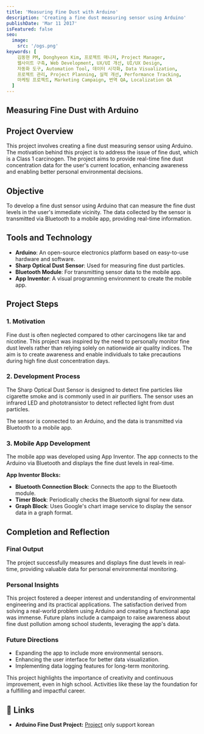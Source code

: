 ```yaml
---
title: 'Measuring Fine Dust with Arduino'
description: 'Creating a fine dust measuring sensor using Arduino'
publishDate: 'Mar 11 2017'
isFeatured: false
seo:
  image:
    src: '/ogs.png'
keywords: [
    김동현 PM, Donghyeon Kim, 프로젝트 매니저, Project Manager,
    웹사이트 구축, Web Development, UX/UI 개선, UI/UX Design,
    자동화 도구, Automation Tool, 데이터 시각화, Data Visualization,
    프로젝트 관리, Project Planning, 실적 개선, Performance Tracking,
    마케팅 프로젝트, Marketing Campaign, 번역 QA, Localization QA
  ]
---
```

## Measuring Fine Dust with Arduino

## Project Overview
This project involves creating a fine dust measuring sensor using Arduino. The motivation behind this project is to address the issue of fine dust, which is a Class 1 carcinogen. The project aims to provide real-time fine dust concentration data for the user's current location, enhancing awareness and enabling better personal environmental decisions.

## Objective
To develop a fine dust sensor using Arduino that can measure the fine dust levels in the user's immediate vicinity. The data collected by the sensor is transmitted via Bluetooth to a mobile app, providing real-time information.

## Tools and Technology
- **Arduino**: An open-source electronics platform based on easy-to-use hardware and software.
- **Sharp Optical Dust Sensor**: Used for measuring fine dust particles.
- **Bluetooth Module**: For transmitting sensor data to the mobile app.
- **App Inventor**: A visual programming environment to create the mobile app.

## Project Steps

### 1. Motivation
Fine dust is often neglected compared to other carcinogens like tar and nicotine. This project was inspired by the need to personally monitor fine dust levels rather than relying solely on nationwide air quality indices. The aim is to create awareness and enable individuals to take precautions during high fine dust concentration days.

### 2. Development Process
The Sharp Optical Dust Sensor is designed to detect fine particles like cigarette smoke and is commonly used in air purifiers. The sensor uses an infrared LED and phototransistor to detect reflected light from dust particles.

The sensor is connected to an Arduino, and the data is transmitted via Bluetooth to a mobile app.

### 3. Mobile App Development
The mobile app was developed using App Inventor. The app connects to the Arduino via Bluetooth and displays the fine dust levels in real-time.

**App Inventor Blocks:**
- **Bluetooth Connection Block**: Connects the app to the Bluetooth module.
- **Timer Block**: Periodically checks the Bluetooth signal for new data.
- **Graph Block**: Uses Google's chart image service to display the sensor data in a graph format.

## Completion and Reflection

### Final Output
The project successfully measures and displays fine dust levels in real-time, providing valuable data for personal environmental monitoring.

### Personal Insights
This project fostered a deeper interest and understanding of environmental engineering and its practical applications. The satisfaction derived from solving a real-world problem using Arduino and creating a functional app was immense. Future plans include a campaign to raise awareness about fine dust pollution among school students, leveraging the app's data.

### Future Directions
- Expanding the app to include more environmental sensors.
- Enhancing the user interface for better data visualization.
- Implementing data logging features for long-term monitoring.

This project highlights the importance of creativity and continuous improvement, even in high school. Activities like these lay the foundation for a fulfilling and impactful career.

## 🔗 Links
- **Arduino Fine Dust Project:** [Project](https://drive.google.com/file/d/1Y5dsbQiZUijrwMRo57E8lyWE0qs_AVKX/view?usp=sharing) only support korean

